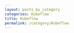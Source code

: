 ```yaml
---
layout: posts_by_category
categories: Kubeflow
title: Kubeflow
permalink: /category/Kubeflow
---
```

